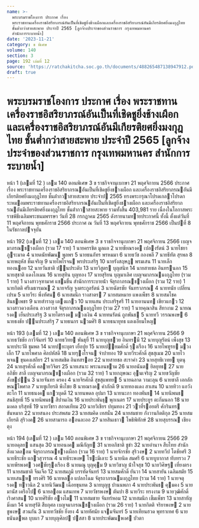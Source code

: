 ```yaml
---
name: >-
  พระบรมราชโองการ ประกาศ เรื่อง
  พระราชทานเครื่องราชอิสริยาภรณ์อันเป็นที่เชิดชูยิ่งช้างเผือกและเครื่องราชอิสริยาภรณ์อันมีเกียรติยศยิ่งมงกุฎไทย
  ชั้นต่ำกว่าสายสะพาย ประจำปี 2565 [ลูกจ้างประจำของส่วนราชการ กรุงเทพมหานคร
  สำนักการระบายน้ำ]
date: '2023-11-21'
category: ข พิเศษ
volume: 140
section: 3
page: 192 เล่มที่ 12
source: 'https://ratchakitcha.soc.go.th/documents/488265487138947912.pdf'
draft: true
---
```


# พระบรมราชโองการ ประกาศ เรื่อง พระราชทานเครื่องราชอิสริยาภรณ์อันเป็นที่เชิดชูยิ่งช้างเผือกและเครื่องราชอิสริยาภรณ์อันมีเกียรติยศยิ่งมงกุฎไทย ชั้นต่ำกว่าสายสะพาย ประจำปี 2565 [ลูกจ้างประจำของส่วนราชการ กรุงเทพมหานคร สำนักการระบายน้ำ]

หน้า 1 (เลมที่ 12 ) เลม 140 ตอนพิเศษ 3 ข ราชกิจจานุเบกษา 21 พฤศจิกายน 2566 ประกาศ เรื่อง พระราชทานเครื่องราชอิสริยาภรณอันเป็นที่เชิดชูยิ่งชางเผือก และเครื่องราชอิสริยาภรณอันมีเกียรติยศยิ่งมงกุฎไทย ชั้นต่ํากวาสายสะพาย ประจําป 2565 ทรงพระกรุณาโปรดเกลาโปรดกระหมอมพระราชทานเครื่องราชอิสริยาภรณอันเป็นที่เชิดชูยิ่งชางเผือก และเครื่องราชอิสริยาภรณอันมีเกียรติยศยิ่งมงกุฎไทย ชั้นต่ํากวาสายสะพาย รวมทั้งสิ้น 403,981 ราย เนื่องในโอกาสพระราชพิธีเฉลิมพระชนมพรรษา วันที่ 28 กรกฎาคม 2565 ดังรายนามทายประกาศนี้ ทั้งนี้ ตั้งแต่วันที่ 11 พฤศจิกายน พุทธศักราช 2566 ประกาศ ณ วันที่ 13 พฤศจิกายน พุทธศักราช 2566 เป็นปที่ 8 ในรัชกาลปจจุบัน

หน้า 192 (เลมที่ 12 ) เลม 140 ตอนพิเศษ 3 ข ราชกิจจานุเบกษา 21 พฤศจิกายน 2566 เบญจมาภรณชางเผือก (รวม 17 ราย) 1 นายครรชิต มูลผล 2 นายชัยณรงค เปลงรัตน์ 3 นายไชยา ภูระมาด 4 นายดนัยพัฒน พูลพร 5 นายธนภัทร พรหมมา 6 นายธวัช กองพลี 7 นายธีทัต สุรพล 8 นายพฤหัส ชั้นเจริญ 9 นายไพโรจน พรประเสริฐ 10 นายรังสฤษฎ พรมเสน 11 นายเล็ก ทองนอย 12 นายวันชาติ ปนประดับ 13 นายวิสูตร บุญสนิท 14 นายสายชล อินทรนอก 15 นายสุชาติ แดงโกเมน 16 นายสุทิน บุญทอง 17 นายสุริยน บุญมาเลิศ เบญจมาภรณมงกุฎไทย (รวม 1 ราย) 1 นางสาวจุฑามาศ แชมชื่น สํานักการระบายน้ํา จัตุรถาภรณชางเผือก (รวม 12 ราย) 1 นายกิตติ ศรีเมธารมณ 2 นายจรัญ จูงตระกูลรัตน์ 3 นายฉัตรชัย จันทราภรณ 4 นายทนัย เปลี่ยนเปรม 5 นายวีระ พึ่งทัศน 6 นายสมนึก รางสาตร 7 นายสมหมาย แพงเพ็ชร 8 นายสมโชค สินธเพชร 9 นายสําราญ เตงแกว 10 นายแสน ประเสริฐศรี 11 นายอานนท เขียวแกว 12 นางสาวดวงเดือน ลวงสวาส จัตุรถาภรณมงกุฎไทย (รวม 27 ราย) 1 นายคุณาสิน สีทางาม 2 นายณรงค เย็นประเสริฐ 3 นายไตรรงค มวงเงิน 4 นายทนรัตน์ ถูกพันธ 5 นายทวี วรรณพงษ 6 นายธงชัย ปนประเสริฐ 7 นายธนกร นวมศิริ 8 นายธนายุทธ แตงเอี่ยมใหญ

หน้า 193 (เลมที่ 12 ) เลม 140 ตอนพิเศษ 3 ข ราชกิจจานุเบกษา 21 พฤศจิกายน 2566 9 นายธวัชชัย กาวีจันทร์ 10 นายธวิทย พันธุยี่ 11 นายบุญชวย อินทรมี 12 นายบุญรัตน์ เพ็งสุข 13 นายประวัติ ชุมพล 14 นายปยะบุตร เยื่อปุย 15 นายเปยมศักดิ์ รุงเรือง 16 นายไพฑูรย มวงเล็ก 17 นายไพศาล ศิลปหัสดี 18 นายรุงโรจน จําปาทอง 19 นายวีระศักดิ์ สุขสุเมฆ 20 นายไวพจน ขุนคงเสถียร 21 นายสมชิต อินทสรอย 22 นายสายชล สะราคํา 23 นายสุทธิเวทย บุตนุ 24 นายสุรศักดิ์ คลายวิจิตร 25 นายเสนาะ พระนอนขาม 26 นายอนันต ยิลยุทธ 27 นายอภิชัย สาลี เบญจมาภรณชางเผือก (รวม 32 ราย) 1 นายกฤษณะ อุนเจริญ 2 นายขวัญชัย สังขปน 3 นายจันทร ครคง 4 นายจิรศักดิ์ สุขสุแพทย 5 นายฉลาด วามะลุน 6 นายชาลี เอกลักษณไพศาล 7 นายชูเกียรติ พึงไชย 8 นายณรงค คําภักดี 9 นายทองแดง สาเสน 10 นายทิวา แอวังตะโก 11 นายธนงค แกวบุดดี 12 นายนพดล อุปมา 13 นายนะภา ทองพันธ 14 นายนิพนธ สนธิสุทธิ์ 15 นายนิพนธ สีปานเงิน 16 นายประพันธุ พุกเนตร 17 นายประยูร ตะกิ่มนอก 18 นายมงคล บริสุทธิ์ 19 นายวัชรา สอาดเทียม 20 นายวิเชียร ปทุมทอง 21 วาที่รอยตรี ศักรินทร ขันหมาก 22 นายสนอง ประสพสม 23 นายสมคิด เทสนั่น 24 นายสมชาย กังวานกิตติกุล 25 นายสมเกียรติ สุริวงค 26 นายสามารถ ออนละออ 27 นายสินเธาว โพธิพิทักษ์ 28 นายสุบรรณ เชียงตุง

หน้า 194 (เลมที่ 12 ) เลม 140 ตอนพิเศษ 3 ข ราชกิจจานุเบกษา 21 พฤศจิกายน 2566 29 นายอดุลย แสนสุด 30 นายอนงค มณีกัญย 31 นายอภิชาติ ชูขํา 32 นายอํานาจ สืบไทย สํานักสิ่งแวดลอม จัตุรถาภรณชางเผือก (รวม 16 ราย) 1 นายจักรชัย สุริวงษ 2 นายทวีป โตชัยศรี 3 นายธีระชัย แกวสุวรรณ 4 นายธีระพงษ โซะมีเลาะ 5 นายนิด สมศรี 6 นายบูบากาส ทับทรวง 7 นายพีรพงศ วงศชัยรุงเรือง 8 นายมณู บุญคุม 9 นายวิชาญ น้ําใจสุข 10 นายวิศิษฐ เที่ยงตรง 11 นายสมชาติ จีนเจือ 12 นายสมภูมิ บรรทัดจันทร์ 13 นายสมศักดิ์ ยันวา 14 นายสายัน เฉลิมสมัย 15 นายเสนห ทรงศิริ 16 นายหลอ แปลกโฉม จัตุรถาภรณมงกุฎไทย (รวม 14 ราย) 1 นายจตุรงค ทาวนิล 2 นายนิวัฒน เฉื่อยขุนทด 3 นายบุญชู ปานนพภา 4 นายประพันธ คุมคง 5 นายมานัส เครือโป 6 นายลอม แสนเทพ 7 นายวัชรพงษ ตันปา 8 นายวีระ ทรงงาม 9 นายวุฒิศักดิ์ เริงศาสน 10 นายศิริชัย อางไม 11 นายสมชาย จันทร์หอม 12 นายสมนึก เข็มเพ็ชร 13 นายสายัญ มิ่งมา 14 นายสุรัติ สืบกุศล เบญจมาภรณชางเผือก (รวม 26 ราย) 1 นายกิตติ จริยาพงษ 2 นายชูพงษ สวนกัน 3 นายทวัชชัย ยิ่งยง 4 นายทัศนัย แจมจันทร์ 5 นายเทียนฮวด พุทราเทศ 6 นายธนันตพล บุบผา 7 นายบุญศิลป ปสสา 8 นายประพัฒนพงศ บัวตา
